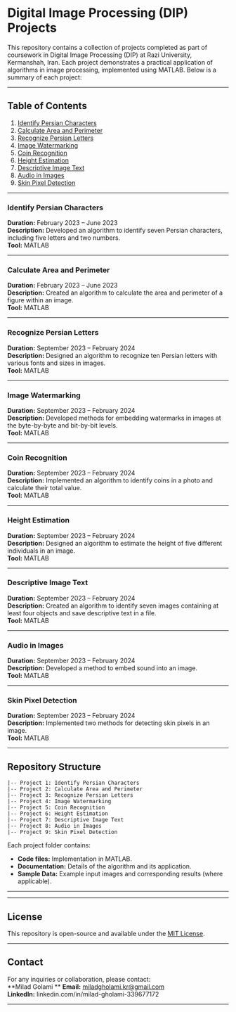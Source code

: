 # Digital Image Processing (DIP) Projects

This repository contains a collection of projects completed as part of coursework in Digital Image Processing (DIP) at Razi University, Kermanshah, Iran. Each project demonstrates a practical application of algorithms in image processing, implemented using MATLAB. Below is a summary of each project:

---

## Table of Contents

1. [Identify Persian Characters](#identify-persian-characters)
2. [Calculate Area and Perimeter](#calculate-area-and-perimeter)
3. [Recognize Persian Letters](#recognize-persian-letters)
4. [Image Watermarking](#image-watermarking)
5. [Coin Recognition](#coin-recognition)
6. [Height Estimation](#height-estimation)
7. [Descriptive Image Text](#descriptive-image-text)
8. [Audio in Images](#audio-in-images)
9. [Skin Pixel Detection](#skin-pixel-detection)

---

### Identify Persian Characters

**Duration:** February 2023 – June 2023  
**Description:** Developed an algorithm to identify seven Persian characters, including five letters and two numbers.  
**Tool:** MATLAB 

---

### Calculate Area and Perimeter

**Duration:** February 2023 – June 2023  
**Description:** Created an algorithm to calculate the area and perimeter of a figure within an image.  
**Tool:** MATLAB

---

### Recognize Persian Letters

**Duration:** September 2023 – February 2024  
**Description:** Designed an algorithm to recognize ten Persian letters with various fonts and sizes in images.  
**Tool:** MATLAB  

---

### Image Watermarking

**Duration:** September 2023 – February 2024  
**Description:** Developed methods for embedding watermarks in images at the byte-by-byte and bit-by-bit levels.  
**Tool:** MATLAB  

---

### Coin Recognition

**Duration:** September 2023 – February 2024  
**Description:** Implemented an algorithm to identify coins in a photo and calculate their total value.  
**Tool:** MATLAB  

---

### Height Estimation

**Duration:** September 2023 – February 2024  
**Description:** Designed an algorithm to estimate the height of five different individuals in an image.  
**Tool:** MATLAB  

---

### Descriptive Image Text

**Duration:** September 2023 – February 2024  
**Description:** Created an algorithm to identify seven images containing at least four objects and save descriptive text in a file.  
**Tool:** MATLAB 

---

### Audio in Images

**Duration:** September 2023 – February 2024  
**Description:** Developed a method to embed sound into an image.  
**Tool:** MATLAB  

---

### Skin Pixel Detection

**Duration:** September 2023 – February 2024  
**Description:** Implemented two methods for detecting skin pixels in an image.  
**Tool:** MATLAB 

---

## Repository Structure

```
|-- Project 1: Identify Persian Characters
|-- Project 2: Calculate Area and Perimeter
|-- Project 3: Recognize Persian Letters
|-- Project 4: Image Watermarking
|-- Project 5: Coin Recognition
|-- Project 6: Height Estimation
|-- Project 7: Descriptive Image Text
|-- Project 8: Audio in Images
|-- Project 9: Skin Pixel Detection
```

Each project folder contains:
- **Code files:** Implementation in MATLAB.
- **Documentation:** Details of the algorithm and its application.
- **Sample Data:** Example input images and corresponding results (where applicable).

---

---

## License

This repository is open-source and available under the [MIT License](LICENSE).

---

## Contact

For any inquiries or collaboration, please contact:  
**Milad Golami **
**Email:** miladgholami.kr@gmail.com  
**LinkedIn:** linkedin.com/in/milad-gholami-339677172

---
